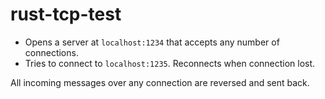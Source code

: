 # rust-tcp-test

* Opens a server at `localhost:1234` that accepts any number of connections.
* Tries to connect to `localhost:1235`. Reconnects when connection lost.

All incoming messages over any connection are reversed and sent back.

